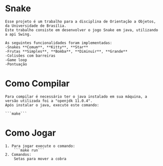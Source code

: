 # Snake
	Esse projeto é um trabalho para a disciplina de Orientação a Objetos, da Universidade de Brasília.
	Este trabalho consiste em desenvolver o jogo Snake em java, utilizando a api Swing.

	As seguintes funcionalidades foram implementadas:
	-Snakes **Comum**, **Kitty**, **Star**
	-Frutas **Simples**, **Bomba**, **Diminuir**, **Grande**
	-Colisões com barreiras
	-Game loop
	-Pontuação
# Como Compilar
	Para compilar é necessário ter o java instalado em sua máquina, a versão utilizada foi a "openjdk 11.0.4".
	Após instalar o java, execute este comando:

	```make```
# Como Jogar
	1. Para jogar execute o comando:
		```make run```
	2. Comandos:
		Setas para mover a cobra
